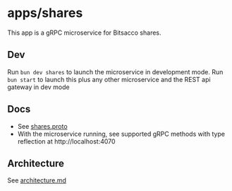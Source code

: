 # apps/shares

This app is a gRPC microservice for Bitsacco shares.

## Dev

Run `bun dev shares` to launch the microservice in development mode.
Run `bun start` to launch this plus any other microservice and the REST api gateway in dev mode 

## Docs

- See [shares.proto](https://github.com/bitsacco/os/blob/main/proto/shares.proto)
- With the microservice running, see supported gRPC methods with type reflection at http://localhost:4070

## Architecture

See [architecture.md](https://github.com/bitsacco/os/blob/main/docs/architecture.md)
